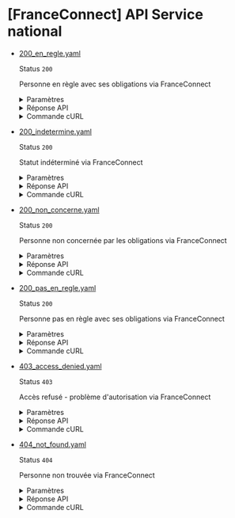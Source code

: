 # [FranceConnect] API Service national
* [200_en_regle.yaml](200_en_regle.yaml)

  Status `200`

  Personne en règle avec ses obligations via FranceConnect

  <details><summary>Paramètres</summary>
  <p>

  ```json
  {
    "recipient": "78516753564212"
  }
  ```

  </p>
  </details>

  <details><summary>Réponse API</summary>
  <p>

  ```json
  {
    "data": {
      "statut_service_national": "en_regle",
      "commentaires": "Journée Défense et Citoyenneté effectuée le 15/06/2008"
    },
    "links": {},
    "meta": {}
  }
  ```

  </p>
  </details>

  <details><summary>Commande cURL</summary>
  <p>

  ```bash
  curl -H "Authorization: Bearer $token_france_connect" --url "https://staging.particulier.api.gouv.fr/v3/dsnj/service_national/france_connect?recipient=13002526500013"
  ```

  </p>
  </details>
* [200_indetermine.yaml](200_indetermine.yaml)

  Status `200`

  Statut indéterminé via FranceConnect

  <details><summary>Paramètres</summary>
  <p>

  ```json
  {
    "recipient": "30380471503682"
  }
  ```

  </p>
  </details>

  <details><summary>Réponse API</summary>
  <p>

  ```json
  {
    "data": {
      "statut_service_national": "indetermine",
      "commentaires": "Situation en cours de traitement"
    },
    "links": {},
    "meta": {}
  }
  ```

  </p>
  </details>

  <details><summary>Commande cURL</summary>
  <p>

  ```bash
  curl -H "Authorization: Bearer $token_france_connect" --url "https://staging.particulier.api.gouv.fr/v3/dsnj/service_national/france_connect?recipient=13002526500013"
  ```

  </p>
  </details>
* [200_non_concerne.yaml](200_non_concerne.yaml)

  Status `200`

  Personne non concernée par les obligations via FranceConnect

  <details><summary>Paramètres</summary>
  <p>

  ```json
  {
    "recipient": "86074581130865"
  }
  ```

  </p>
  </details>

  <details><summary>Réponse API</summary>
  <p>

  ```json
  {
    "data": {
      "statut_service_national": "non_concerne",
      "commentaires": "Personne née avant 1978, non concernée par les obligations de service national"
    },
    "links": {},
    "meta": {}
  }
  ```

  </p>
  </details>

  <details><summary>Commande cURL</summary>
  <p>

  ```bash
  curl -H "Authorization: Bearer $token_france_connect" --url "https://staging.particulier.api.gouv.fr/v3/dsnj/service_national/france_connect?recipient=13002526500013"
  ```

  </p>
  </details>
* [200_pas_en_regle.yaml](200_pas_en_regle.yaml)

  Status `200`

  Personne pas en règle avec ses obligations via FranceConnect

  <details><summary>Paramètres</summary>
  <p>

  ```json
  {
    "recipient": "26459558916367"
  }
  ```

  </p>
  </details>

  <details><summary>Réponse API</summary>
  <p>

  ```json
  {
    "data": {
      "statut_service_national": "pas_en_regle",
      "commentaires": "Journée Défense et Citoyenneté non effectuée. Convocation prévue le 12/09/2023"
    },
    "links": {},
    "meta": {}
  }
  ```

  </p>
  </details>

  <details><summary>Commande cURL</summary>
  <p>

  ```bash
  curl -H "Authorization: Bearer $token_france_connect" --url "https://staging.particulier.api.gouv.fr/v3/dsnj/service_national/france_connect?recipient=13002526500013"
  ```

  </p>
  </details>
* [403_access_denied.yaml](403_access_denied.yaml)

  Status `403`

  Accès refusé - problème d'autorisation via FranceConnect

  <details><summary>Paramètres</summary>
  <p>

  ```json
  {
    "recipient": "86074581130863"
  }
  ```

  </p>
  </details>

  <details><summary>Réponse API</summary>
  <p>

  ```json
  {
    "errors": [
      {
        "code": "39001",
        "title": "Accès refusé",
        "detail": "Le SIRET n'est pas autorisé à accéder à l'API",
        "source": null,
        "meta": {
          "provider": "DSNJ"
        }
      }
    ]
  }
  ```

  </p>
  </details>

  <details><summary>Commande cURL</summary>
  <p>

  ```bash
  curl -H "Authorization: Bearer $token_france_connect" --url "https://staging.particulier.api.gouv.fr/v3/dsnj/service_national/france_connect?recipient=13002526500013"
  ```

  </p>
  </details>
* [404_not_found.yaml](404_not_found.yaml)

  Status `404`

  Personne non trouvée via FranceConnect

  <details><summary>Paramètres</summary>
  <p>

  ```json
  {
    "recipient": "30380471503680"
  }
  ```

  </p>
  </details>

  <details><summary>Réponse API</summary>
  <p>

  ```json
  {
    "errors": [
      {
        "code": "39003",
        "title": "Entité non trouvée",
        "detail": "Le siret ou siren indiqué n'existe pas, n'est pas connu ou ne comporte aucune information pour cet appel. Veuillez vérifier que l'identifiant correspond au périmètre couvert par l'API.",
        "source": null,
        "meta": {
          "provider": "DSNJ"
        }
      }
    ]
  }
  ```

  </p>
  </details>

  <details><summary>Commande cURL</summary>
  <p>

  ```bash
  curl -H "Authorization: Bearer $token_france_connect" --url "https://staging.particulier.api.gouv.fr/v3/dsnj/service_national/france_connect?recipient=13002526500013"
  ```

  </p>
  </details>
